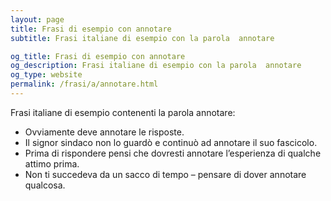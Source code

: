 ```yaml
---
layout: page
title: Frasi di esempio con annotare 
subtitle: Frasi italiane di esempio con la parola  annotare

og_title: Frasi di esempio con annotare 
og_description: Frasi italiane di esempio con la parola  annotare
og_type: website
permalink: /frasi/a/annotare.html
---
```


Frasi italiane di esempio contenenti la parola annotare:


- Ovviamente deve annotare le risposte.
- Il signor sindaco non lo guardò e continuò ad annotare il suo fascicolo.
- Prima di rispondere pensi che dovresti annotare l’esperienza di qualche attimo prima.
- Non ti succedeva da un sacco di tempo – pensare di dover annotare qualcosa.
